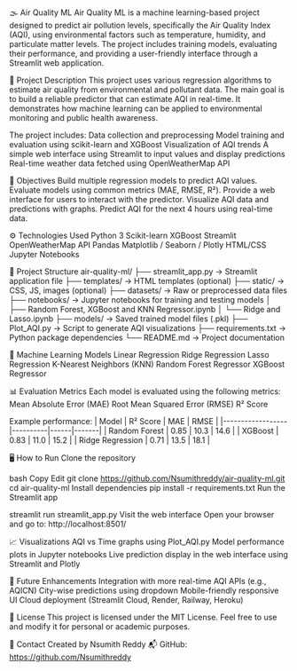 🌫️ Air Quality ML
Air Quality ML is a machine learning-based project designed to predict air pollution levels, specifically the Air Quality Index (AQI), using environmental factors such as temperature, humidity, and particulate matter levels. The project includes training models, evaluating their performance, and providing a user-friendly interface through a Streamlit web application.

📖 Project Description
This project uses various regression algorithms to estimate air quality from environmental and pollutant data. The main goal is to build a reliable predictor that can estimate AQI in real-time. It demonstrates how machine learning can be applied to environmental monitoring and public health awareness.

The project includes:
Data collection and preprocessing
Model training and evaluation using scikit-learn and XGBoost
Visualization of AQI trends
A simple web interface using Streamlit to input values and display predictions
Real-time weather data fetched using OpenWeatherMap API

🎯 Objectives
Build multiple regression models to predict AQI values.
Evaluate models using common metrics (MAE, RMSE, R²).
Provide a web interface for users to interact with the predictor.
Visualize AQI data and predictions with graphs.
Predict AQI for the next 4 hours using real-time data.

⚙️ Technologies Used
Python 3
Scikit-learn
XGBoost
Streamlit
OpenWeatherMap API
Pandas
Matplotlib / Seaborn / Plotly
HTML/CSS
Jupyter Notebooks

📁 Project Structure
air-quality-ml/
├── streamlit_app.py → Streamlit application file
├── templates/ → HTML templates (optional)
├── static/ → CSS, JS, images (optional)
├── datasets/ → Raw or preprocessed data files
├── notebooks/ → Jupyter notebooks for training and testing models
│ ├── Random Forest, XGBoost and KNN Regressor.ipynb
│ └── Ridge and Lasso.ipynb
├── models/ → Saved trained model files (.pkl)
├── Plot_AQI.py → Script to generate AQI visualizations
├── requirements.txt → Python package dependencies
└── README.md → Project documentation

🧠 Machine Learning Models
Linear Regression
Ridge Regression
Lasso Regression
K-Nearest Neighbors (KNN)
Random Forest Regressor
XGBoost Regressor

📊 Evaluation Metrics
Each model is evaluated using the following metrics:
Mean Absolute Error (MAE)
Root Mean Squared Error (RMSE)
R² Score

Example performance:
| Model            | R² Score | MAE  | RMSE  |
|------------------|----------|------|-------|
| Random Forest    | 0.85     | 10.3 | 14.6  |
| XGBoost          | 0.83     | 11.0 | 15.2  |
| Ridge Regression | 0.71     | 13.5 | 18.1  |

🖥️ How to Run
Clone the repository

bash
Copy
Edit
git clone https://github.com/Nsumithreddy/air-quality-ml.git
cd air-quality-ml
Install dependencies
pip install -r requirements.txt
Run the Streamlit app

streamlit run streamlit_app.py
Visit the web interface
Open your browser and go to: http://localhost:8501/

📈 Visualizations
AQI vs Time graphs using Plot_AQI.py
Model performance plots in Jupyter notebooks
Live prediction display in the web interface using Streamlit and Plotly

🔮 Future Enhancements
Integration with more real-time AQI APIs (e.g., AQICN)
City-wise predictions using dropdown
Mobile-friendly responsive UI
Cloud deployment (Streamlit Cloud, Render, Railway, Heroku)

📜 License
This project is licensed under the MIT License. Feel free to use and modify it for personal or academic purposes.

🤝 Contact
Created by Nsumith Reddy
📬 GitHub: https://github.com/Nsumithreddy

